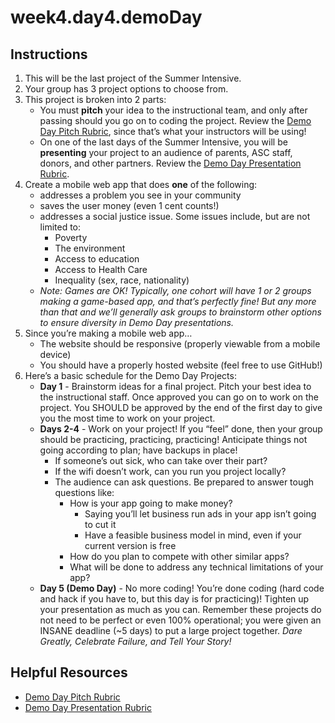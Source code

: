 # week4.day4.demoDay

## Instructions
1. This will be the last project of the Summer Intensive. 
2. Your group has 3 project options to choose from. 
3. This project is broken into 2 parts:
   - You must **pitch** your idea to the instructional team, and only after passing should you go on to coding the project. Review the [Demo Day Pitch Rubric](https://docs.google.com/document/d/1bRiXIcDazGmnaDFUOsVreXa8hbbYm1hjHGAtaYYVI4w/edit?usp=sharing), since that’s what your instructors will be using!
   - On one of the last days of the Summer Intensive, you will be **presenting** your project to an audience of parents, ASC staff, donors, and other partners. Review the [Demo Day Presentation Rubric](https://docs.google.com/document/d/1lZmMsbO583hzSZNuIXWpXNuj07sx3aChG7pQ8erZiOc/edit?usp=sharing).
4. Create a mobile web app that does **one** of the following:
   - addresses a problem you see in your community
   - saves the user money (even 1 cent counts!)
   - addresses a social justice issue. Some issues include, but are not limited to:
     - Poverty
     - The environment
     - Access to education
     - Access to Health Care
     - Inequality (sex, race, nationality)
   - *Note: Games are OK! Typically, one cohort will have 1 or 2 groups making a game-based app, and that’s perfectly fine! But any more than that and we’ll generally ask groups to brainstorm other options to ensure diversity in Demo Day presentations.*
5. Since you’re making a mobile web app…
   - The website should be responsive (properly viewable from a mobile device)
   - You should have a properly hosted website (feel free to use GitHub!)
6. Here’s a basic schedule for the Demo Day Projects:
   - **Day 1** - Brainstorm ideas for a final project. Pitch your best idea to the instructional staff. Once approved you can go on to work on the project. You SHOULD be approved by the end of the first day to give you the most time to work on your project.
   - **Days 2-4** - Work on your project! If you “feel” done, then your group should be practicing, practicing, practicing! Anticipate things not going according to plan; have backups in place! 
     - If someone’s out sick, who can take over their part?
     - If the wifi doesn’t work, can you run you project locally?
     - The audience can ask questions. Be prepared to answer tough questions like:
       - How is your app going to make money?
         - Saying you’ll let business run ads in your app isn’t going to cut it
         - Have a feasible business model in mind, even if your current version is free
       - How do you plan to compete with other similar apps?
       - What will be done to address any technical limitations of your app?
   - **Day 5 (Demo Day)** - No more coding! You’re done coding (hard code and hack if you have to, but this day is for practicing)! Tighten up your presentation as much as you can. Remember these projects do not need to be perfect or even 100% operational; you were given an INSANE deadline (~5 days) to put a large project together. *Dare Greatly, Celebrate Failure, and Tell Your Story!*

## Helpful Resources
- [Demo Day Pitch Rubric](https://docs.google.com/document/d/1bRiXIcDazGmnaDFUOsVreXa8hbbYm1hjHGAtaYYVI4w/edit?usp=sharing)
- [Demo Day Presentation Rubric](https://docs.google.com/document/d/1lZmMsbO583hzSZNuIXWpXNuj07sx3aChG7pQ8erZiOc/edit?usp=sharing)
